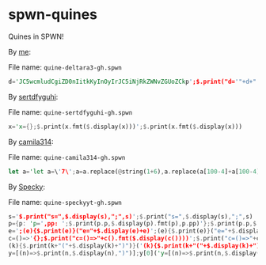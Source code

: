 # spwn-quines
Quines in SPWN!

By [me](https://github.com/Deltara3):

File name: `quine-deltara3-gh.spwn`
```rust
d='JC5wcmludCgiZD0nIitkKyInOyIrJC5iNjRkZWNvZGUoZCkp';$.print("d='"+d+"';"+$.b64decode(d))
```

By [sertdfyguhi](https://github.com/sertdfyguhi):

File name: `quine-sertdfyguhi-gh.spwn`
```rust
x='x={};$.print(x.fmt($.display(x)))';$.print(x.fmt($.display(x)))
```

By [camila314](https://github.com/camila314):

File name: `quine-camila314-gh.spwn`
```rust
let a='let a=\'7\';a=a.replace(@string(1+6),a.replace(a[100-4]+a[100-4],a[100-4]+a[100-4]).replace(a[6],"\\\\"+a[6]));$.print(a)';a=a.replace(@string(1+6),a.replace(a[100-4]+a[100-4],a[100-4]+a[100-4]).replace(a[6],"\\"+a[6]));$.print(a)
```

By [Specky](https://github.com/SpeckyYT):

File name: `quine-speckyyt-gh.spwn`
```rust
s='$.print("s=",$.display(s),";",s)';$.print("s=",$.display(s),";",s)
p={p: 'p=',pp: ';$.print(p.p,$.display(p).fmt(p),p.pp)'};$.print(p.p,$.display(p).fmt(p),p.pp)
e=';(e){$.print(e)}("e="+$.display(e)+e)';(e){$.print(e)}("e="+$.display(e)+e)
c=()=>'{};$.print("c=()=>"+c().fmt($.display(c())))';$.print("c=()=>"+c().fmt($.display(c())))
(k){$.print(k+"("+$.display(k)+")")}('(k){$.print(k+"("+$.display(k)+")")}')
y=[(n)=>$.print(n,$.display(n),")")];y[0]('y=[(n)=>$.print(n,$.display(n),")")];y[0](')
```
